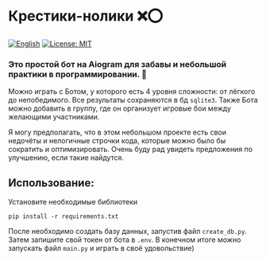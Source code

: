 # Крестики-нолики ❌⭕

[![English](https://img.shields.io/badge/README-English-blue?logo=google-translate)](README.en.md)
[![License: MIT](https://img.shields.io/badge/License-MIT-green.svg)](LICENSE)

### Это простой бот на Aiogram для забавы и небольшой практики в программировании. 👾

Можно играть с Ботом, у которого есть 4 уровня сложности: от лёгкого до непобедимого. Все результаты сохраняются в бд `sqlite3`. Также Бота можно добавить в группу, где он организует игровые бои между желающими участниками.

Я могу предполагать, что в этом небольшом проекте есть свои недочёты и нелогичные строчки кода, которые можно было бы сократить и оптимизировать. Очень буду рад увидеть предложения по улучшению, если такие найдутся.

## Использование:   
Установите необходимые библиотеки   
```
pip install -r requirements.txt
```
После необходимо создать базу данных, запустив файл `create_db.py`. Затем запишите свой токен от бота в `.env`. В конечном итоге можно запускать файл `main.py` и играть в своё удовольствие)
